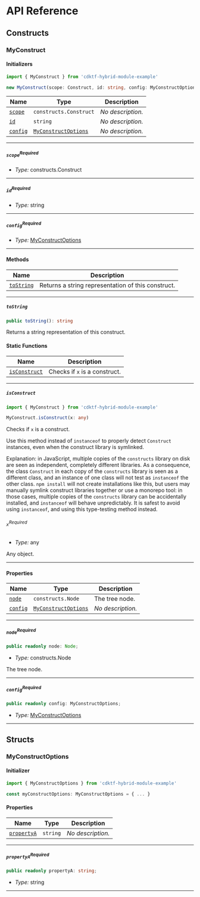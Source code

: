 # API Reference <a name="API Reference" id="api-reference"></a>

## Constructs <a name="Constructs" id="Constructs"></a>

### MyConstruct <a name="MyConstruct" id="cdktf-hybrid-module-example.MyConstruct"></a>

#### Initializers <a name="Initializers" id="cdktf-hybrid-module-example.MyConstruct.Initializer"></a>

```typescript
import { MyConstruct } from 'cdktf-hybrid-module-example'

new MyConstruct(scope: Construct, id: string, config: MyConstructOptions)
```

| **Name** | **Type** | **Description** |
| --- | --- | --- |
| <code><a href="#cdktf-hybrid-module-example.MyConstruct.Initializer.parameter.scope">scope</a></code> | <code>constructs.Construct</code> | *No description.* |
| <code><a href="#cdktf-hybrid-module-example.MyConstruct.Initializer.parameter.id">id</a></code> | <code>string</code> | *No description.* |
| <code><a href="#cdktf-hybrid-module-example.MyConstruct.Initializer.parameter.config">config</a></code> | <code><a href="#cdktf-hybrid-module-example.MyConstructOptions">MyConstructOptions</a></code> | *No description.* |

---

##### `scope`<sup>Required</sup> <a name="scope" id="cdktf-hybrid-module-example.MyConstruct.Initializer.parameter.scope"></a>

- *Type:* constructs.Construct

---

##### `id`<sup>Required</sup> <a name="id" id="cdktf-hybrid-module-example.MyConstruct.Initializer.parameter.id"></a>

- *Type:* string

---

##### `config`<sup>Required</sup> <a name="config" id="cdktf-hybrid-module-example.MyConstruct.Initializer.parameter.config"></a>

- *Type:* <a href="#cdktf-hybrid-module-example.MyConstructOptions">MyConstructOptions</a>

---

#### Methods <a name="Methods" id="Methods"></a>

| **Name** | **Description** |
| --- | --- |
| <code><a href="#cdktf-hybrid-module-example.MyConstruct.toString">toString</a></code> | Returns a string representation of this construct. |

---

##### `toString` <a name="toString" id="cdktf-hybrid-module-example.MyConstruct.toString"></a>

```typescript
public toString(): string
```

Returns a string representation of this construct.

#### Static Functions <a name="Static Functions" id="Static Functions"></a>

| **Name** | **Description** |
| --- | --- |
| <code><a href="#cdktf-hybrid-module-example.MyConstruct.isConstruct">isConstruct</a></code> | Checks if `x` is a construct. |

---

##### `isConstruct` <a name="isConstruct" id="cdktf-hybrid-module-example.MyConstruct.isConstruct"></a>

```typescript
import { MyConstruct } from 'cdktf-hybrid-module-example'

MyConstruct.isConstruct(x: any)
```

Checks if `x` is a construct.

Use this method instead of `instanceof` to properly detect `Construct`
instances, even when the construct library is symlinked.

Explanation: in JavaScript, multiple copies of the `constructs` library on
disk are seen as independent, completely different libraries. As a
consequence, the class `Construct` in each copy of the `constructs` library
is seen as a different class, and an instance of one class will not test as
`instanceof` the other class. `npm install` will not create installations
like this, but users may manually symlink construct libraries together or
use a monorepo tool: in those cases, multiple copies of the `constructs`
library can be accidentally installed, and `instanceof` will behave
unpredictably. It is safest to avoid using `instanceof`, and using
this type-testing method instead.

###### `x`<sup>Required</sup> <a name="x" id="cdktf-hybrid-module-example.MyConstruct.isConstruct.parameter.x"></a>

- *Type:* any

Any object.

---

#### Properties <a name="Properties" id="Properties"></a>

| **Name** | **Type** | **Description** |
| --- | --- | --- |
| <code><a href="#cdktf-hybrid-module-example.MyConstruct.property.node">node</a></code> | <code>constructs.Node</code> | The tree node. |
| <code><a href="#cdktf-hybrid-module-example.MyConstruct.property.config">config</a></code> | <code><a href="#cdktf-hybrid-module-example.MyConstructOptions">MyConstructOptions</a></code> | *No description.* |

---

##### `node`<sup>Required</sup> <a name="node" id="cdktf-hybrid-module-example.MyConstruct.property.node"></a>

```typescript
public readonly node: Node;
```

- *Type:* constructs.Node

The tree node.

---

##### `config`<sup>Required</sup> <a name="config" id="cdktf-hybrid-module-example.MyConstruct.property.config"></a>

```typescript
public readonly config: MyConstructOptions;
```

- *Type:* <a href="#cdktf-hybrid-module-example.MyConstructOptions">MyConstructOptions</a>

---


## Structs <a name="Structs" id="Structs"></a>

### MyConstructOptions <a name="MyConstructOptions" id="cdktf-hybrid-module-example.MyConstructOptions"></a>

#### Initializer <a name="Initializer" id="cdktf-hybrid-module-example.MyConstructOptions.Initializer"></a>

```typescript
import { MyConstructOptions } from 'cdktf-hybrid-module-example'

const myConstructOptions: MyConstructOptions = { ... }
```

#### Properties <a name="Properties" id="Properties"></a>

| **Name** | **Type** | **Description** |
| --- | --- | --- |
| <code><a href="#cdktf-hybrid-module-example.MyConstructOptions.property.propertyA">propertyA</a></code> | <code>string</code> | *No description.* |

---

##### `propertyA`<sup>Required</sup> <a name="propertyA" id="cdktf-hybrid-module-example.MyConstructOptions.property.propertyA"></a>

```typescript
public readonly propertyA: string;
```

- *Type:* string

---



